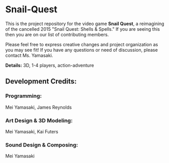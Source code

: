 # Snail-Quest
This is the project repository for the video game **Snail Quest**, a reimagining of the cancelled 2015 "Snail Quest: Shells & Spells." If you are seeing this then you are on our list of contributing members.

Please feel free to express creative changes and project organization as you may see fit! If you have any questions or need of discussion, please contact Ms. Yamasaki.

**Details:** 3D, 1-4 players, action-adventure

## Development Credits:
### Programming:
Mei Yamasaki, James Reynolds

### Art Design & 3D Modeling:
Mei Yamasaki, Kai Futers

### Sound Design & Composing:
Mei Yamasaki
